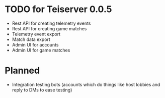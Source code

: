 # TODO for Teiserver 0.0.5
- Rest API for creating telemetry events
- Rest API for creating game matches
- Telemetry event export
- Match data export
- Admin UI for accounts
- Admin UI for game matches

# Planned
- Integration testing bots (accounts which do things like host lobbies and reply to DMs to ease testing)
